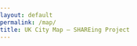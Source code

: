 ```yaml
---
layout: default
permalink: /map/
title: UK City Map — SHAREing Project
---
```




<div id="map" style="height: 640px; border-radius: 10px; overflow: hidden;"></div>

<!-- Leaflet -->
<link
  rel="stylesheet"
  href="https://unpkg.com/leaflet@1.9.4/dist/leaflet.css"
  crossorigin=""
/>
<script src="https://unpkg.com/leaflet@1.9.4/dist/leaflet.js" crossorigin=""></script>

<style>
html, body {
  margin: 0;
  padding: 0;
}
  #map { height: 600px; margin: 1em 40em; border-radius: 12px; }
  .overlay {
    position: fixed; inset: 0;
    background: rgba(0,0,0,0.45);
    display: none; justify-content: center; align-items: center;
    z-index: 9999;
  }
.overlay {
  position: fixed;
  inset: 0;
  background: rgba(0, 0, 0, 0.45);
  display: none;
  justify-content: center;
  align-items: center;
  z-index: 1000;
}
.overlay.active {
  display: flex;
  animation: fadeIn 0.3s ease forwards;
}
.info-panel {
  background: #fff;
  width: 100%;
  max-width: 800px;
  padding: 60px 30px 35px;
  border-radius: 20px;
  box-shadow: 0 12px 25px rgba(0, 0, 0, 0.25);
  transform: scale(0.9);
  opacity: 0;
  transition: all 0.3s ease;
  position: relative;
}
.overlay.active .info-panel {
  transform: scale(1);
  opacity: 1;
}
.close-btn {
  background: none;
  border: none;
  font-size: 1.6rem;
  cursor: pointer;
  position: absolute;
  top: 15px;
  right: 20px;
  color: #002A41;
}
.member-list {
  display: grid;
  grid-template-columns: repeat(auto-fit, minmax(120px, 1fr));
  gap: 20px;
  margin-top: 20px;
  list-style: none;
  align-items: center;
  text-align: center;
  padding: 0;
}
.member {
  display: flex;
  flex-direction: column;
  align-items: center;
}
.member img {
  width: 120px;
  height: 120px;
  border-radius: 50%;
  object-fit: cover;
  align-items: center;
  margin-bottom: 8px;
  box-shadow: 0 2px 5px rgba(0,0,0,0.2);
}
.member-name {
  font-weight: 600;
  color: #222;
}
.member-role {
  font-style: italic;
  color: #444;
  font-size: 0.9rem;
}
</style>

<div id="overlay" class="overlay" onclick="closePanel(event)">
  <div id="infoPanel" class="info-panel" onclick="event.stopPropagation()">
    <button class="close-btn" onclick="closePanel()">×</button>
    <h2 id="cityTitle">City</h2>
    <div id="cityContent" class="city-desc">Click a city to learn more.</div>
  </div>
</div>

<script>
const cities = [
  {
    name: 'Durham University',
    lat: 54.7753, lon: -1.5849,
    info: 'Durham University is a collegiate public research university in Durham, England.',
    members: [
      { name: 'Thomas Flynn', role: 'Research Software Engineer<br>', img: '/assets/profilepics/generic.jpg' },
      { name: 'Tobias Weinzierl', role: 'Professor of Computer Science<br>', img: 'https://tobiasweinzierl.webspace.durham.ac.uk/wp-content/uploads/sites/288/2022/02/2019_tobias.jpg' },
      { name: 'Alan Real', role: 'Director of Advanced Research Computing', img:'/assets/profilepics/generic.jpg' },
      { name: 'Eamonn <br> Bell', role: 'Professor of Computer Science', img:'/assets/profilepics/generic.jpg'},
       { name: 'Alastair Basden', role: 'Director of COSMA <br> ', img:'/assets/profilepics/generic.jpg'},
       { name: 'Gokmen <br> Kilic', role: 'Research Software Engineer', img:'/assets/profilepics/Gokmen.jpg' },
      { name: 'Eva Fernandez', role: 'Community Manager <br> ', img: '/assets/profilepics/Fernandez.jpg' }
    ]
  },
    {
    name: 'Cardiff University',
    lat: 51.4816, lon: -3.1791,
    info: 'Cardiff is the capital of Wales.',
    members: [
      { name: 'Jon Lockley', role: 'Director of Advanced Research Computing', img: '/assets/profilepics/generic.jpg' },
      { name: 'Martyn Guest', role: 'Director of Advanced Research Computing', img: '/assets/profilepics/generic.jpg' }
    ]
  },
  {
    name: 'University of Sheffield',
    lat: 53.3811, lon: -1.4701,
    info: 'Sheffield is a city in South Yorkshire.',
    members: [
      { name: 'Davide Costanzo', role: 'Head of Particle Physics', img: '/assets/profilepics/generic.jpg' }
    ]
  },
  {
    name: 'Queen Mary University of London',
    lat: 51.5074, lon: -0.1278,
    info: 'Queen Mary University of London (QMUL) is an established university in London’s vibrant East End.',
    members: [
      { name: 'Biagio Lucini', role: 'Professor of Mathematics and Head of School', img: '/assets/profilepics/Lucini.jpg' },
      { name: 'Jon Hays', role: 'Head of Particle Physics Research Centre', img: '/assets/profilepics/generic.jpg' }
    ]
  },
  {
    name: 'The University of Manchester',
    lat: 53.4808, lon: -2.2426,
    info: 'The University of Manchester is a public research university located in Manchester, UK and its roots trace back to 1824.',
    members: [
      { name: 'Georgios Fourtakas', role: 'Associate Professor, School of Engineering', img:'/assets/profilepics/GFourtakas.jpg' }
    ]
  },
  {
    name: 'Swansea University',
    lat: 51.6214, lon: -3.9436,
    info: 'Swansea University is a research-intensive university in Swansea, Wales, founded by royal charter in 1920 as a constituent college of the University of Wales, and becoming independent in 2007.',
    members: [
      { name: 'Ed Bennett', role: 'Senior Research Software Engineer', img:'/assets/profilepics/Bennett.jpg' }
    ]
  },
  {
    name: 'CoSeC',
    lat: 53.3406, lon: -2.8494,
    info: 'The Computational Science Centre for Research Communities (CoSeC)',
    members: [
      { name: 'Damian Jones', role: 'Programme Manager', img:'/assets/profilepics/DamianJones.jpg' },
      { name: 'Stephen Longshaw', role: 'Director of the Computational Science Centre for Research Communities', img:'/assets/profilepics/Longshaw.jpg' }
    ]
  }
];


const map = L.map('map').setView([54, -2], 6);
L.tileLayer('https://{s}.tile.openstreetmap.org/{z}/{x}/{y}.png', {
  attribution: '© OpenStreetMap contributors'
}).addTo(map);

const normalStyle = { radius: 8, color: '#002A41', fillColor: '#002A41', weight: 1, fillOpacity: 0.85 };
const hoverStyle = { radius: 14, color: '#B906B9', fillColor: '#B906B9', weight: 2, fillOpacity: 1 };

const overlay = document.getElementById('overlay');
const cityTitle = document.getElementById('cityTitle');
const cityContent = document.getElementById('cityContent');

function openPanel(city) {
  cityTitle.textContent = city.name;
  cityContent.innerHTML = `
    <p>${city.info}</p>
    <h3>Team Members</h3>
    <ul class="member-list">
      ${city.members.map(m => `
        <li class="member">
          <img src="${m.img}" alt="${m.name}">
          <div class="member-name">${m.name}</div>
          <div class="member-role"><em>${m.role}</em></div>
        </li>
      `).join('')}
    </ul>
  `;
  overlay.classList.add('active');
}

function closePanel(event) {
  if (event && event.target !== overlay && !event.target.classList.contains('close-btn'))
    return;
  overlay.classList.remove('active');
}

cities.forEach(city => {
  const marker = L.circleMarker([city.lat, city.lon], normalStyle).addTo(map);
  marker.bindTooltip(city.name, { direction: 'top', offset: [0, -8] });
  marker.on('mouseover', () => marker.setStyle(hoverStyle));
  marker.on('mouseout', () => marker.setStyle(normalStyle));
  marker.on('click', () => openPanel(city));
});
</script>

